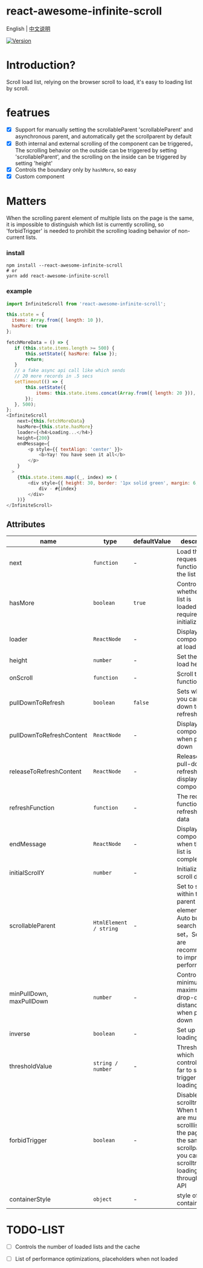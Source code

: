 # react-awesome-infinite-scroll

English | [中文说明](./README_CN.md)

[![Version](https://img.shields.io/badge/version-2.0.0-green)](https://www.npmjs.com/package/react-awesome-infinite-scroll)

# Introduction?

Scroll load list, relying on the browser scroll to load, it's easy to loading list by scroll.

# featrues

- [x] Support for manually setting the scrollableParent 'scrollableParent' and asynchronous parent, and automatically get the scrollparent by default
- [x] Both internal and external scrolling of the component can be triggered，The scrolling behavior on the outside can be triggered by setting 'scrollableParent', and the scrolling on the inside can be triggered by setting 'height'
- [x] Controls the boundary only by `hashMore`, so easy
- [x] Custom component

# Matters

When the scrolling parent element of multiple lists on the page is the same, it is impossible to distinguish which list is currently scrolling, so 'forbidTrigger' is needed to prohibit the scrolling loading behavior of non-current lists.

### install
```
npm install --react-awesome-infinite-scroll
# or
yarn add react-awesome-infinite-scroll
```

### example
```javascript
import InfiniteScroll from 'react-awesome-infinite-scroll';

this.state = {
  items: Array.from({ length: 10 }),
  hasMore: true
};

fetchMoreData = () => {
   if (this.state.items.length >= 500) {
       this.setState({ hasMore: false });
       return;
   }
   // a fake async api call like which sends
   // 20 more records in .5 secs
   setTimeout(() => {
       this.setState({
           items: this.state.items.concat(Array.from({ length: 20 })),
       });
   }, 500);
};
<InfiniteScroll
    next={this.fetchMoreData}
    hasMore={this.state.hasMore}
    loader={<h4>Loading...</h4>}
    height={200}
    endMessage={
        <p style={{ textAlign: 'center' }}>
            <b>Yay! You have seen it all</b>
        </p>
    }
  >
    {this.state.items.map((_, index) => (
        <div style={{ height: 30, border: '1px solid green', margin: 6, padding: 8 }} key={index} >
            div - #{index}
        </div>
    ))}
</InfiniteScroll>
```

## Attributes

| name                          | type                  | defaultValue                                                   | description                                                                                                      |
| ----------------------------- | --------------------- | -------------------------------------------------------------- | --------------------------------------------------------------------------------------------------------- |
| next                          | `function`            | -                                                              | Load the request function of the list                                                                                  |
| hasMore                       | `boolean`             | `true`                                                         | Controls whether the list is loaded(`true` is required for initialization)                                                                               |
| loader                        | `ReactNode`           | -                                                              | Display components at load time                                                  |
| height                        | `number`              | -                                                              | Set the fixed load height                                                                              |
| onScroll                      | `function`            | -                                                              | Scroll trigger function              |
| pullDownToRefresh             | `boolean`             | `false`                                                        | Sets whether you can pull down to refresh                         |
| pullDownToRefreshContent      | `ReactNode`           | -                                                              | Display components when pull-down                                                                                          |
| releaseToRefreshContent       | `ReactNode`           | -                                                              | Release the pull-down refreshed display component                                                                                          |
| refreshFunction               | `function`            | -                                                              | The request function to refresh the data                                                                                          |
| endMessage                    | `ReactNode`           | -                                                              | Display components when the load list is complete                                                                                          |
| initialScrollY                | `number`              | -                                                              | Initializes the scroll distance                                                                                         |
| scrollableParent              | `HtmlElement / string`| -                                                              | Set to scroll within the parent element，Auto bubble search if not set，Settings are recommended to improve performance                 |
| minPullDown, maxPullDown      | `number`              | -                                                              | Control the minimum and maximum drop-down distances when pulling down                                                                                  |
| inverse                       | `boolean`             | -                                                              | Set up reverse loading                                                                                  |
| thresholdValue                | `string / number`     | -                                                              | Threshold, which controls how far to scroll to trigger loading                                                                                  |
| forbidTrigger                 | `boolean`             | -                                                              | Disable scrolltrigger. When there are multiple scrolllists on the page with the same scrollparent, you can forbid scrolltrigger loading through this API                                                                                  |
| containerStyle                | `object`     | -                                                                       | style of the container                                                                                  |

# TODO-LIST
- [ ] Controls the number of loaded lists and the cache
- [ ] List of performance optimizations,  placeholders when not loaded




